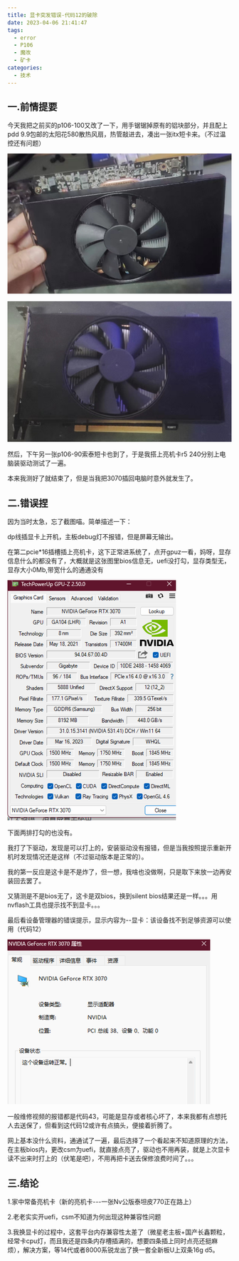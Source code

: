```yaml
---
title: 显卡突发错误-代码12的破除
date: 2023-04-06 21:41:47
tags:
  - error
  - P106
  - 魔改
  - 矿卡
categories:
  - 技术
---
```




## 一.前情提要

今天我把之前买的p106-100又改了一下，用手锯锯掉原有的铝块部分，并且配上pdd 9.9包邮的太阳花580散热风扇，热管敲进去，凑出一张itx短卡来。（不过温控还有问题）

![有点越肩](显卡突发错误-代码12的破除/image-20230406235500626.png)

![标准双槽itx](显卡突发错误-代码12的破除/image-20230406235713836.png)

然后，下午另一张p106-90索泰短卡也到了，于是我搭上亮机卡r5 240分别上电脑装驱动测试了一遍。

本来我测好了就结束了，但是当我把3070插回电脑时意外就发生了。

## 二.错误捏

因为当时太急，忘了截图喵。简单描述一下：

dp线插显卡上开机，主板debug灯不报错，但是屏幕无输出。

在第二pcie*16插槽插上亮机卡，这下正常进系统了，点开gpuz一看，妈呀，显存信息什么的都没有了，大概就是这张图里bios信息无，uefi没打勾，显存类型无，显存大小0Mb,带宽什么的通通没有

![正常的情况](显卡突发错误-代码12的破除/image-20230407001908348.png)

下面两排打勾的也没有。

我打了下驱动，发现是可以打上的，安装驱动没有报错，但是当我按照提示重新开机时发现情况还是这样（不过驱动版本是正常的）。

我的第一反应是这卡是不是炸了，但一想，我啥也没做啊，只是取下来放一边再安装回去罢了。

又猜测是不是bios无了，这卡是双bios，换到silent bios结果还是一样。。。用nvflash工具也提示找不到显卡。。。

最后看设备管理器的错误提示，显示内容为--显卡：该设备找不到足够资源可以使用（代码12）

![正常的情况](显卡突发错误-代码12的破除/image-20230407002719295.png)

一般维修视频的报错都是代码43，可能是显存或者核心坏了，本来我都有点想托人去送保了，但看到这代码12或许有点搞头，便接着折腾了。



网上基本没什么资料，通通试了一遍，最后选择了一个看起来不知道原理的方法，在主板bios内，更改csm为uefi，就直接点亮了，驱动也不用再装，就是上次显卡读不出来时打上的（伏笔是吧），不用再把卡送去保修浪费时间了。。。

## 三.结论

1.家中常备亮机卡（新的亮机卡---一张Nv公版泰坦皮770正在路上）

2.老老实实开uefi，csm不知道为何出现这种兼容性问题

3.我换显卡的过程中，这套平台内存兼容性太差了（微星老主板+国产长鑫颗粒，经常卡cpu灯，而且我还是四条内存槽插满的，想要四条插上同时点亮还挺麻烦），解决方案，等14代或者8000系锐龙出了换一套全新板U上双条16g d5。